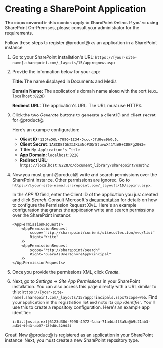 # Creating a SharePoint Application [](id=creating-a-sharepoint-application)

The steps covered in this section apply to SharePoint Online. If you're using 
SharePoint On-Premises, please consult your administrator for the requirements.

Follow these steps to register @product@ as an application in a SharePoint 
instance:

1.  Go to your SharePoint installation's URL: 
    `https://[your-site-name].sharepoint.com/_layouts/15/appregnew.aspx`.

2.  Provide the information below for your app:

    **Title:** The name displayed in Documents and Media.

    **Domain Name:** The application's domain name along with the port (e.g., 
    `localhost:8228`)

    **Redirect URL:** The application's URL. The URL must use HTTPS.

3.  Click the two *Generate* buttons to generate a client ID and client secret 
    for @product@.

    Here's an example configuration:

    - **Client ID:** `1234a56b-7890-1234-5ccc-67d8ea9b0c1c`
    - **Client Secret:** `1ABCDEfGh2IJKLmNoP3QrStuvwX41YzAB+CDEFg20G3=`
    - **Title:** `My Application's Title`
    - **App Domain:** `localhost:8228`
    - **Redirect URL:** `https://localhost:8228/c/document_library/sharepoint/oauth2`

3.  Now you must grant @product@ write and search permissions over the 
    SharePoint instance. Other permissions are ignored. Go to 
    `https://[your-site-name].sharepoint.com/_layouts/15/appinv.aspx`.

    In the *APP ID* field, enter the Client ID of the application you just 
    created and click *Search*. Consult Microsoft's  [documentation](https://docs.microsoft.com/en-us/sharepoint/dev/sp-add-ins/add-in-permissions-in-sharepoint) 
    for details on how to configure the Permission Request XML. Here's an 
    example configuration that grants the application write and search 
    permissions over the SharePoint instance: 

        <AppPermissionRequests>
            <AppPermissionRequest
                scope="http://sharepoint/content/sitecollection/web/list"
                Right="Write" 
            />
            <AppPermissionRequest
                scope="http://sharepoint/search"
                Right="QueryAsUserIgnoreAppPrincipal" 
            />
        </AppPermissionRequests>
    
4.  Once you provide the permissions XML, click *Create*.

5.  Next, go to *Settings* &rarr; *Site App Permissions* in your SharePoint 
    installation. You can also access this page directly with a URL similar to 
    this: `https://[your-site-name].sharepoint.com/_layouts/15/appprincipals.aspx?Scope=Web`. 
    Find your application in the registration list and note its *app 
    identifier*. You'll use this to create a repository configuration. Here's an 
    example app identifier: 
    
        i:0i.t|ms.sp.ext|6123d38d-2998-4972-9aaa-71a4da9f3a5a@b9c24ab3-ad34-4943-ab57-729d8c329053
        
Great! Now @product@ is registered as an application in your SharePoint 
instance. Next, you must create a new SharePoint repository type. 

